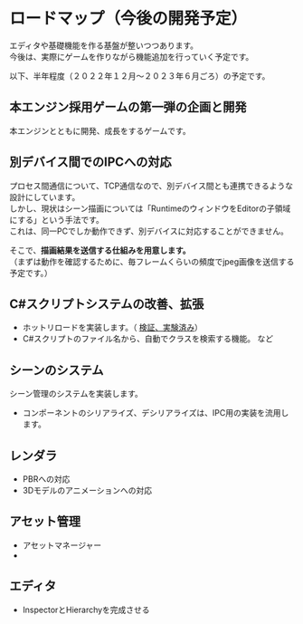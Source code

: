 # ロードマップ（今後の開発予定）

エディタや基礎機能を作る基盤が整いつつあります。  
今後は、実際にゲームを作りながら機能追加を行っていく予定です。  

以下、半年程度（２０２２年１２月～２０２３年６月ごろ）の予定です。

## 本エンジン採用ゲームの第一弾の企画と開発

本エンジンとともに開発、成長をするゲームです。   


## 別デバイス間でのIPCへの対応

プロセス間通信について、TCP通信なので、別デバイス間とも連携できるような設計にしています。  
しかし、現状はシーン描画については「RuntimeのウィンドウをEditorの子領域にする」という手法です。  
これは、同一PCでしか動作できず、別デバイスに対応することができません。  

そこで、**描画結果を送信する仕組みを用意します。**  
（まずは動作を確認するために、毎フレームくらいの頻度でjpeg画像を送信する予定です。）

## C#スクリプトシステムの改善、拡張

- ホットリロードを実装します。（  [検証、実験済み](/works/MiyadaikuEngine1.0/scripting/#_5)）
- C#スクリプトのファイル名から、自動でクラスを検索する機能。
など

## シーンのシステム

シーン管理のシステムを実装します。  

- コンポーネントのシリアライズ、デシリアライズは、IPC用の実装を流用します。

## レンダラ

- PBRへの対応
- 3Dモデルのアニメーションへの対応

## アセット管理

- アセットマネージャー
- 

## エディタ

- InspectorとHierarchyを完成させる